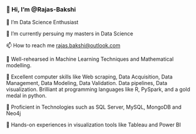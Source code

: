 
### 👋 Hi, I’m @Rajas-Bakshi


👀 I’m Data Science Enthusiast


🌱 I’m currently persuing my masters in Data Science  


📫 How to reach me rajas.bakshi@outlook.com


:pushpin: Well-rehearsed in Machine Learning Techniques and Mathematical modelling. 


:pushpin: Excellent computer skills like Web scraping, Data Acquisition, Data Management, Data Modeling, Data Validation. Data pipelines, Data visualization. Brilliant at programming languages like R, PySpark, and a gold medal in python.


:pushpin: Proficient in Technologies such as SQL Server, MySQL, MongoDB and Neo4j


:pushpin: Hands-on experiences in visualization tools like Tableau and Power BI



